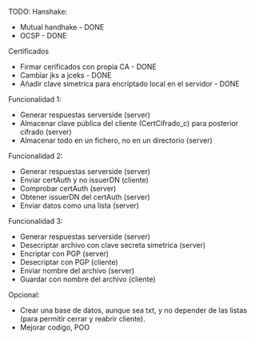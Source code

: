 TODO:
Hanshake:
* Mutual handhake - DONE
* OCSP - DONE

Certificados
* Firmar cerificados con propia CA - DONE
* Cambiar jks a jceks - DONE
* Añadir clave simetrica para encriptado local en el servidor - DONE

Funcionalidad 1:
* Generar respuestas serverside (server)
* Almacenar clave pública del cliente (CertCifrado_c) para posterior cifrado (server)
* Almacenar todo en un fichero, no en un directorio (server)

Funcionalidad 2:
* Generar respuestas serverside (server)
* Enviar certAuth y no issuerDN (cliente)
* Comprobar certAuth (server)
* Obtener issuerDN del certAuth (server)
* Enviar datos como una lista (server)

Funcionalidad 3:
* Generar respuestas serverside (server)
* Desecriptar archivo con clave secreta simetrica (server)
* Encriptar con PGP (server)
* Desecriptar con PGP (cliente)
* Enviar nombre del archivo (server)
* Guardar con nombre del archivo (cliente)

Opcional:
* Crear una base de datos, aunque sea txt, y no depender de las listas (para permitir cerrar y reabrir cliente).
* Mejorar codigo, POO

